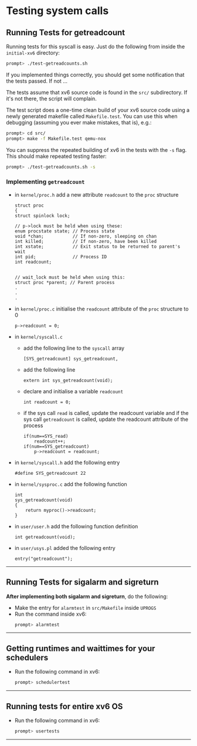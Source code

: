 # Testing system calls

## Running Tests for getreadcount

Running tests for this syscall is easy. Just do the following from
inside the `initial-xv6` directory:

```sh
prompt> ./test-getreadcounts.sh
```

If you implemented things correctly, you should get some notification
that the tests passed. If not ...

The tests assume that xv6 source code is found in the `src/` subdirectory.
If it's not there, the script will complain.

The test script does a one-time clean build of your xv6 source code
using a newly generated makefile called `Makefile.test`. You can use
this when debugging (assuming you ever make mistakes, that is), e.g.:

```sh
prompt> cd src/
prompt> make -f Makefile.test qemu-nox
```

You can suppress the repeated building of xv6 in the tests with the
`-s` flag. This should make repeated testing faster:

```sh
prompt> ./test-getreadcounts.sh -s
```

### Implementing `getreadcount`

- in `kernel/proc.h`
    add a new attribute `readcount` to the `proc` structure
    ```
    struct proc
    {
    struct spinlock lock;

    // p->lock must be held when using these:
    enum procstate state; // Process state
    void *chan;           // If non-zero, sleeping on chan
    int killed;           // If non-zero, have been killed
    int xstate;           // Exit status to be returned to parent's wait
    int pid;              // Process ID
    int readcount;


    // wait_lock must be held when using this:
    struct proc *parent; // Parent process
    .
    .
    .
    ```

- in `kernel/proc.c`
    initialise the `readcount` attribute of the `proc` structure to 0
    ```
    p->readcount = 0;
    ```

- in `kernel/syscall.c`
    - add the following line to the `syscall` array
        ```
        [SYS_getreadcount] sys_getreadcount,
        ```
    - add the following line
        ```
        extern int sys_getreadcount(void);
        ```
    - declare and initialise a variable `readcount`
        ```
        int readcount = 0;
        ```
    - if the sys call `read` is called, update the readcount variable and if the sys call `getreadcount` is called, update the readcount attribute of the process
        ```
        if(num==SYS_read)
            readcount++;
        if(num==SYS_getreadcount)
            p->readcount = readcount;
        ```

- in `kernel/syscall.h`
    add the following entry
    ```
    #define SYS_getreadcount 22
    ```

- in `kernel/sysproc.c`
    add the following function
    ```
    int
    sys_getreadcount(void)
    {
        return myproc()->readcount;
    }
    ```

- in `user/user.h`
    add the following function definition
    ```
    int getreadcount(void);
    ```

- in `user/usys.pl`
    added the following entry
    ```
    entry("getreadcount");
    ```


---

## Running Tests for sigalarm and sigreturn

**After implementing both sigalarm and sigreturn**, do the following:
- Make the entry for `alarmtest` in `src/Makefile` inside `UPROGS`
- Run the command inside xv6:
    ```sh
    prompt> alarmtest
    ```

---

## Getting runtimes and waittimes for your schedulers
- Run the following command in xv6:
    ```sh
    prompt> schedulertest
    ```  
---

## Running tests for entire xv6 OS
- Run the following command in xv6:
    ```sh
    prompt> usertests
    ```

---